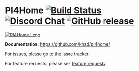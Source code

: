 # PI4Home [![Build Status](https://travis-ci.org/pi4home/pi4home.svg?branch=master)](https://travis-ci.org/pi4home/pi4home) [![Discord Chat](https://img.shields.io/discord/429907082951524364.svg)](https://discord.gg/7yAV2Gs) [![GitHub release](https://img.shields.io/github/release/pi4home/pi4home.svg)](https://GitHub.com/pi4home/pi4home/releases/)

[![PI4Home Logo](https://github.com/khzd/pi4home/_images/pi4home.svg)](https://github.com/khzd/pi4home/)

**Documentation:** https://github.com/khzd/pi4home/

For issues, please go to [the issue tracker](https://github.com/khzd/pi4home/issues/issues).

For feature requests, please see [feature requests](https://github.com/khzd/pi4home/pulls).
